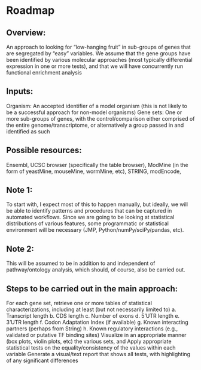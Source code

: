 # Roadmap

## Overview: 
An approach to looking for “low-hanging fruit” in sub-groups of genes that are segregated by “easy” variables. We assume that the gene groups have been identified by various molecular approaches (most typically differential expression in one or more tests), and that we will have concurrently run functional enrichment analysis

## Inputs:
Organism: An accepted identifier of a model organism (this is not likely to be a successful approach for non-model organisms)
Gene sets: One or more sub-groups of genes, with the control/comparison either comprised of the entire genome/transcriptome, or alternatively a group passed in and identified as such

## Possible resources:
Ensembl, UCSC browser (specifically the table browser), ModMine (in the form of yeastMine, mouseMine, wormMine, etc), STRING, modEncode,

## Note 1: 
To start with, I expect most of this to happen manually, but ideally, we will be able to identify patterns and procedures that can be captured in automated workflows. Since we are going to be looking at statistical distributions of various features, some programmatic or statistical environment will be necessary (JMP, Python/numPy/sciPy/pandas, etc).

## Note 2: 
This will be assumed to be in addition to and independent of pathway/ontology analysis, which should, of course, also be carried out.

## Steps to be carried out in the main approach:

For each gene set, retrieve one or more tables of statistical characterizations, including at least (but not necessarily limited to)
a. Transcript length
b. CDS length
c. Number of exons
d. 5’UTR length
e. 3’UTR length
f. Codon Adaptation Index (if available)
g. Known interacting partners (perhaps from String)
h. Known regulatory interactions (e.g., validated or putative TF binding sites)
Visualize in an appropriate manner (box plots, violin plots, etc) the various sets, and
Apply appropriate statistical tests on the equality/consistency of the values within each variable
Generate a visual/text report that shows all tests, with highlighting of any significant differences
